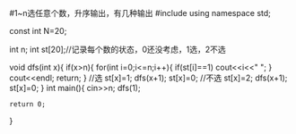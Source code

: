 #1~n选任意个数，升序输出，有几种输出
  #include <iostream>
using namespace std;

const int N=20;

int n;
int st[20];//记录每个数的状态，0还没考虑，1选，2不选

void dfs(int x){
    if(x>n){
        for(int i=0;i<=n;i++){
            if(st[i]==1)
                cout<<i<<" ";
        }
        cout<<endl;
        return;
    }
    //选
    st[x]=1;
    dfs(x+1);
    st[x]=0;
    //不选
    st[x]=2;
    dfs(x+1);
    st[x]=0;
}
int main(){
    cin>>n;
    dfs(1);

    return 0;
}
